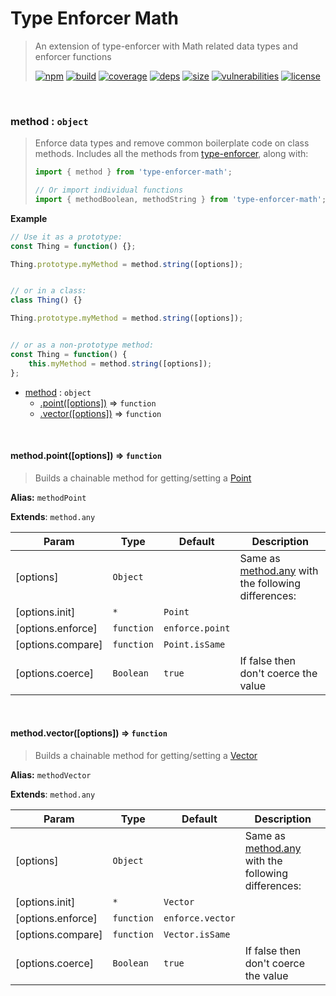 # Type Enforcer Math

> An extension of type-enforcer with Math related data types and enforcer functions
>
> [![npm][npm]][npm-url]
[![build][build]][build-url]
[![coverage][coverage]][coverage-url]
[![deps][deps]][deps-url]
[![size][size]][size-url]
[![vulnerabilities][vulnerabilities]][vulnerabilities-url]
[![license][license]][license-url]


<br><a name="method"></a>

### method : <code>object</code>
> Enforce data types and remove common boilerplate code on class methods. Includes all the methods from [type-enforcer](https://github.com/DarrenPaulWright/type-enforcer), along with:
> 
> ``` javascript
> import { method } from 'type-enforcer-math';
> 
> // Or import individual functions
> import { methodBoolean, methodString } from 'type-enforcer-math';
> ```

**Example**  
``` javascript
// Use it as a prototype:
const Thing = function() {};

Thing.prototype.myMethod = method.string([options]);


// or in a class:
class Thing() {}

Thing.prototype.myMethod = method.string([options]);


// or as a non-prototype method:
const Thing = function() {
    this.myMethod = method.string([options]);
};
```

* [method](#method) : <code>object</code>
    * [.point([options])](#method.point) ⇒ <code>function</code>
    * [.vector([options])](#method.vector) ⇒ <code>function</code>


<br><a name="method.point"></a>

#### method.point([options]) ⇒ <code>function</code>
> Builds a chainable method for getting/setting a [Point](docs/Point.md)

**Alias:** `methodPoint`

**Extends**: <code>method.any</code>  

| Param | Type | Default | Description |
| --- | --- | --- | --- |
| [options] | <code>Object</code> |  | Same as [method.any](method.any) with the following differences: |
| [options.init] | <code>\*</code> | <code>Point</code> |  |
| [options.enforce] | <code>function</code> | <code>enforce.point</code> |  |
| [options.compare] | <code>function</code> | <code>Point.isSame</code> |  |
| [options.coerce] | <code>Boolean</code> | <code>true</code> | If false then don't coerce the value |


<br><a name="method.vector"></a>

#### method.vector([options]) ⇒ <code>function</code>
> Builds a chainable method for getting/setting a [Vector](docs/Vector.md)

**Alias:** `methodVector`

**Extends**: <code>method.any</code>  

| Param | Type | Default | Description |
| --- | --- | --- | --- |
| [options] | <code>Object</code> |  | Same as [method.any](method.any) with the following differences: |
| [options.init] | <code>\*</code> | <code>Vector</code> |  |
| [options.enforce] | <code>function</code> | <code>enforce.vector</code> |  |
| [options.compare] | <code>function</code> | <code>Vector.isSame</code> |  |
| [options.coerce] | <code>Boolean</code> | <code>true</code> | If false then don't coerce the value |


[npm]: https://img.shields.io/npm/v/type-enforcer-math.svg
[npm-url]: https://npmjs.com/package/type-enforcer-math
[build]: https://travis-ci.org/DarrenPaulWright/type-enforcer-math.svg?branch&#x3D;master
[build-url]: https://travis-ci.org/DarrenPaulWright/type-enforcer-math
[coverage]: https://coveralls.io/repos/github/DarrenPaulWright/type-enforcer-math/badge.svg?branch&#x3D;master
[coverage-url]: https://coveralls.io/github/DarrenPaulWright/type-enforcer-math?branch&#x3D;master
[deps]: https://david-dm.org/darrenpaulwright/type-enforcer-math.svg
[deps-url]: https://david-dm.org/darrenpaulwright/type-enforcer-math
[size]: https://packagephobia.now.sh/badge?p&#x3D;type-enforcer-math
[size-url]: https://packagephobia.now.sh/result?p&#x3D;type-enforcer-math
[vulnerabilities]: https://snyk.io/test/github/DarrenPaulWright/type-enforcer-math/badge.svg?targetFile&#x3D;package.json
[vulnerabilities-url]: https://snyk.io/test/github/DarrenPaulWright/type-enforcer-math?targetFile&#x3D;package.json
[license]: https://img.shields.io/github/license/DarrenPaulWright/type-enforcer-math.svg
[license-url]: https://npmjs.com/package/type-enforcer-math/LICENSE.md
